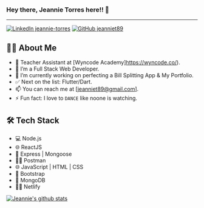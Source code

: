 ### Hey there, Jeannie Torres here!! 👋

---

[![LinkedIn jeannie-torres](https://img.shields.io/badge/-LinkedIn-black.svg?style=flat-square&logo=linkedin&colorB=555=https://www.linkedin.com/in/jeannie-torres/)](https://www.linkedin.com/in/jeannie-torres/)
[![GitHub jeanniet89](https://img.shields.io/github/followers/jeanniet89?label=follow&style=social)](https://github.com/Jeanniet89/jeanniet89)

## 👨‍💻 About Me

- 💼 Teacher Assistant at [Wyncode Academy]https://wyncode.co/).
- 🌱 I’m a Full Stack Web Developer.
- 🔭 I’m currently working on perfecting a Bill Splitting App & My Portfolio.
- ✅ Next on the list: Flutter/Dart.
- 📫 You can reach me at [jeanniet89@gmail.com].
- ⚡ Fun fact: I love to `DANCE` like noone is watching.

## 🛠 Tech Stack

- 💻 Node.js
- 🌐 ReactJS
- 🐙 Express | Mongoose
- 🏄‍♂️ Postman
- 🌐 JavaScript | HTML | CSS
- 🦜 Bootstrap
- 🔧 MongoDB
- 🏄‍♂️ Netlify

[![Jeannie's github stats](https://github-readme-stats.vercel.app/api?username=Jeanniet89/&hide=stars&count_private=true&show_icons=true&&theme=highcontrast)](https://github.com/Jeanniet89/)
